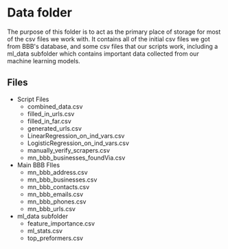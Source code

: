 # Data folder
The purpose of this folder is to act as the primary place of storage for most of the csv files we work with. It contains all of the initial csv files we got from BBB's database, and some csv files that our scripts work, including a ml_data subfolder which contains important data collected from our machine learning models.

## Files
+ Script Files
    + combined_data.csv
    + filled_in_urls.csv
    + filled_in_far.csv
    + generated_urls.csv
    + LinearRegression_on_ind_vars.csv
    + LogisticRegression_on_ind_vars.csv
    + manually_verify_scrapers.csv
    + mn_bbb_businesses_foundVia.csv
+ Main BBB FIles
    + mn_bbb_address.csv
    + mn_bbb_businesses.csv
    + mn_bbb_contacts.csv
    + mn_bbb_emails.csv
    + mn_bbb_phones.csv
    + mn_bbb_urls.csv
+ ml_data subfolder
    + feature_importance.csv
    + ml_stats.csv
    + top_preformers.csv